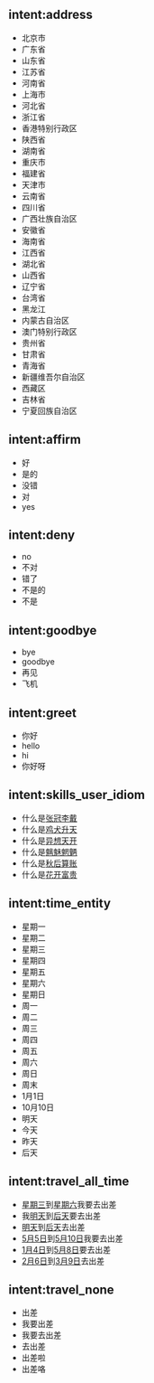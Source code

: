 ## intent:address
- 北京市
- 广东省
- 山东省
- 江苏省
- 河南省
- 上海市
- 河北省
- 浙江省
- 香港特别行政区
- 陕西省
- 湖南省
- 重庆市
- 福建省
- 天津市
- 云南省
- 四川省
- 广西壮族自治区
- 安徽省
- 海南省
- 江西省
- 湖北省
- 山西省
- 辽宁省
- 台湾省
- 黑龙江
- 内蒙古自治区
- 澳门特别行政区
- 贵州省
- 甘肃省
- 青海省
- 新疆维吾尔自治区
- 西藏区
- 吉林省
- 宁夏回族自治区

## intent:affirm
- 好
- 是的
- 没错
- 对
- yes

## intent:deny
- no
- 不对
- 错了
- 不是的
- 不是

## intent:goodbye
- bye
- goodbye
- 再见
- 飞机

## intent:greet
- 你好
- hello
- hi
- 你好呀

## intent:skills_user_idiom
- 什么是[张冠李戴](user_idiom)
- 什么是[鸡犬升天](user_idiom)
- 什么是[异想天开](user_idiom)
- 什么是[魑魅魍魉](user_idiom)
- 什么是[秋后算账](user_idiom)
- 什么是[花开富贵](user_idiom)

## intent:time_entity
- 星期一
- 星期二
- 星期三
- 星期四
- 星期五
- 星期六
- 星期日
- 周一
- 周二
- 周三
- 周四
- 周五
- 周六
- 周日
- 周末
- 1月1日
- 10月10日
- 明天
- 今天
- 昨天
- 后天

## intent:travel_all_time
- [星期三](start_time)到[星期六](end_time)我要去出差
- 我[明天](start_time)到[后天](end_time)要去出差
- [明天](start_time)到[后天](end_time)去出差
- [5月5日](start_time)到[5月10日](end_time)我要去出差
- [1月4日](start_time)到[5月8日](end_time)要去出差
- [2月6日](start_time)到[3月9日](end_time)去出差


## intent:travel_none
- 出差
- 我要出差
- 我要去出差
- 去出差
- 出差啦
- 出差咯
